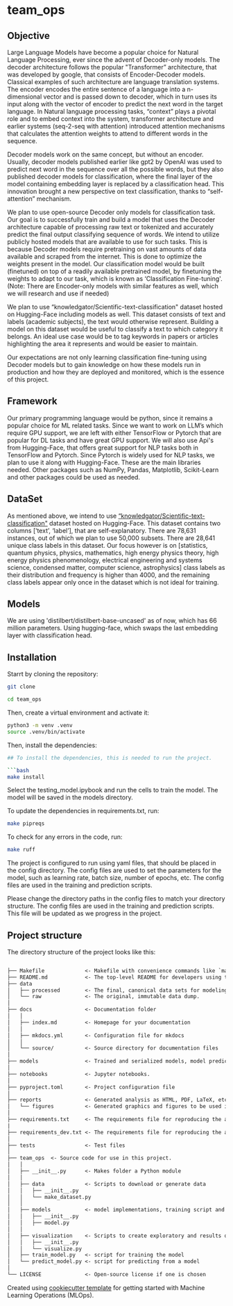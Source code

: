 # team_ops

## Objective

Large Language Models have become a popular choice for Natural Language Processing, ever since the advent of Decoder-only models. The decoder architecture follows the popular "Transformer” architecture, that was developed by google, that consists of Encoder-Decoder models. Classical examples of such architecture are language translation systems. The encoder encodes the entire sentence of a language into a n-dimensional vector and is passed down to decoder, which in turn uses its input along with the vector of encoder to predict the next word in the target language. In Natural language processing tasks, “context” plays a pivotal role and to embed context into the system, transformer architecture and earlier systems (seq-2-seq with attention) introduced attention mechanisms that calculates the attention weights to attend to different words in the sequence.

Decoder models work on the same concept, but without an encoder. Usually, decoder models published earlier like gpt2 by OpenAI was used to predict next word in the sequence over all the possible words, but they also published decoder models for classification, where the final layer of the model containing embedding layer is replaced by a classification head. This innovation brought a new perspective on text classification, thanks to “self-attention” mechanism.

We plan to use open-source Decoder only models for classification task. Our goal is to successfully train and build a model that uses the Decoder architecture capable of processing raw text or tokenized and accurately predict the final output classifying sequence of words. We intend to utilize publicly hosted models that are available to use for such tasks. This is because Decoder models require pretraining on vast amounts of data available and scraped from the internet. This is done to optimize the weights present in the model. Our classification model would be built (finetuned) on top of a readily available pretrained model, by finetuning the weights to adapt to our task, which is known as ‘Classification Fine-tuning'. (Note: There are Encoder-only models with similar features as well, which we will research and use if needed)

We plan to use “knowledgator/Scientific-text-classification" dataset hosted on Hugging-Face including models as well. This dataset consists of text and labels (academic subjects), the text would otherwise represent. Building a model on this dataset would be useful to classify a text to which category it belongs. An ideal use case would be to tag keywords in papers or articles highlighting the area it represents and would be easier to maintain.

Our expectations are not only learning classification fine-tuning using Decoder models but to gain knowledge on how these models run in production and how they are deployed and monitored, which is the essence of this project.

## Framework

Our primary programming language would be python, since it remains a popular choice for ML related tasks. Since we want to work on LLM’s which require GPU support, we are left with either TensorFlow or Pytorch that are popular for DL tasks and have great GPU support. We will also use Api's from Hugging-Face, that offers great support for NLP tasks both in TensorFlow and Pytorch. Since Pytorch is widely used for NLP tasks, we plan to use it along with Hugging-Face. These are the main libraries needed. Other packages such as NumPy, Pandas, Matplotlib, Scikit-Learn and other packages could be used as needed.

## DataSet

As mentioned above, we intend to use [“knowledgator/Scientific-text-classification"](https://huggingface.co/datasets/knowledgator/Scientific-text-classification) dataset hosted on Hugging-Face. This dataset contains two columns [‘text’, ‘label’], that are self-explanatory. There are 78,631 instances, out of which we plan to use 50,000 subsets. There are 28,641 unique class labels in this dataset. Our focus however is on [statistics, quantum physics, physics, mathematics, high energy physics theory, high energy physics phenomenology, electrical engineering and systems science, condensed matter, computer science, astrophysics] class labels as their distribution and frequency is higher than 4000, and the remaining class labels appear only once in the dataset which is not ideal for training.

## Models

We are using 'distilbert/distilbert-base-uncased' as of now, which has 66 million parameters. Using hugging-face, which swaps the last embedding layer with classification head.

## Installation

Starrt by cloning the repository:

```bash
git clone

cd team_ops
```

Then, create a virtual environment and activate it:

```bash
python3 -m venv .venv
source .venv/bin/activate
```

Then, install the dependencies:

````bash
## To install the dependencies, this is needed to run the project.

```bash
make install
````

Select the testing_model.ipybook and run the cells to train the model. The model will be saved in the models directory.

To update the dependencies in requirements.txt, run:

```bash
make pipreqs
```

To check for any errors in the code, run:

```bash
make ruff
```

The project is configured to run using yaml files, that should be placed in the config directory. The config files are used to set the parameters for the model, such as learning rate, batch size, number of epochs, etc. The config files are used in the training and prediction scripts.

Please change the directory paths in the config files to match your directory structure. The config files are used in the training and prediction scripts. This file will be updated as we progress in the project.

## Project structure

The directory structure of the project looks like this:

```txt

├── Makefile             <- Makefile with convenience commands like `make data` or `make train`
├── README.md            <- The top-level README for developers using this project.
├── data
│   ├── processed        <- The final, canonical data sets for modeling.
│   └── raw              <- The original, immutable data dump.
│
├── docs                 <- Documentation folder
│   │
│   ├── index.md         <- Homepage for your documentation
│   │
│   ├── mkdocs.yml       <- Configuration file for mkdocs
│   │
│   └── source/          <- Source directory for documentation files
│
├── models               <- Trained and serialized models, model predictions, or model summaries
│
├── notebooks            <- Jupyter notebooks.
│
├── pyproject.toml       <- Project configuration file
│
├── reports              <- Generated analysis as HTML, PDF, LaTeX, etc.
│   └── figures          <- Generated graphics and figures to be used in reporting
│
├── requirements.txt     <- The requirements file for reproducing the analysis environment
|
├── requirements_dev.txt <- The requirements file for reproducing the analysis environment
│
├── tests                <- Test files
│
├── team_ops  <- Source code for use in this project.
│   │
│   ├── __init__.py      <- Makes folder a Python module
│   │
│   ├── data             <- Scripts to download or generate data
│   │   ├── __init__.py
│   │   └── make_dataset.py
│   │
│   ├── models           <- model implementations, training script and prediction script
│   │   ├── __init__.py
│   │   ├── model.py
│   │
│   ├── visualization    <- Scripts to create exploratory and results oriented visualizations
│   │   ├── __init__.py
│   │   └── visualize.py
│   ├── train_model.py   <- script for training the model
│   └── predict_model.py <- script for predicting from a model
│
└── LICENSE              <- Open-source license if one is chosen
```

Created using [cookiecutter template](https://github.com/cookiecutter/cookiecutter) for getting
started with Machine Learning Operations (MLOps).
